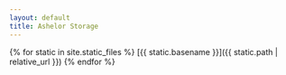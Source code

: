 ```yaml
---
layout: default
title: Ashelor Storage
---
```

{% for static in site.static_files %}
[{{ static.basename }}]({{ static.path | relative_url }})
{% endfor %}
